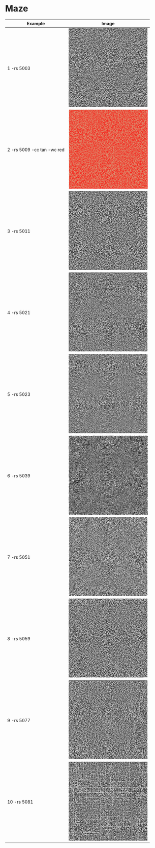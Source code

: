 # Maze #

| Example | Image |
|---------|-------|
| 1 -rs 5003 | ![maze-0](img/img-15-maze-1.png "maze-0") |
| 2 -rs 5009 -cc tan -wc red | ![maze-1](img/img-15-maze-2.png "maze-1") |
| 3 -rs 5011 | ![maze-2](img/img-15-maze-3.png "maze-2") |
| 4 -rs 5021 | ![maze-3](img/img-15-maze-4.png "maze-3") |
| 5 -rs 5023 | ![maze-4](img/img-15-maze-5.png "maze-4") |
| 6 -rs 5039 | ![maze-5](img/img-15-maze-6.png "maze-5") |
| 7 -rs 5051 | ![maze-6](img/img-15-maze-7.png "maze-6") |
| 8 -rs 5059 | ![maze-7](img/img-15-maze-8.png "maze-7") |
| 9 -rs 5077 | ![maze-8](img/img-15-maze-9.png "maze-8") |
| 10 -rs 5081 | ![maze-9](img/img-15-maze-10.png "maze-9") |
